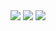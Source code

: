 <img src="https://github.com/laravel98developer/laravel-hiring-projects/blob/master/Projects/Inverseschool/system-design-question-basic.png" />
<img src="https://github.com/laravel98developer/laravel-hiring-projects/blob/master/Projects/Inverseschool/system-design-question-advanced.png" />
<img src="https://github.com/laravel98developer/laravel-hiring-projects/blob/master/Projects/Inverseschool/Response%20of%20system%20design%20problems.png" />
